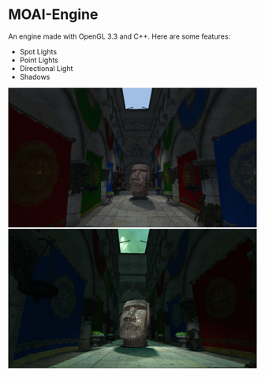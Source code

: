 # MOAI-Engine
An engine made with OpenGL 3.3 and C++. Here are some features:

- Spot Lights
- Point Lights
- Directional Light
- Shadows

![img 1](https://github.com/lucpena/MOAI-Engine/blob/main/Screenshots/ss1.png?raw=true)
![img 2](https://github.com/lucpena/MOAI-Engine/blob/main/Screenshots/ss2.png?raw=true)
